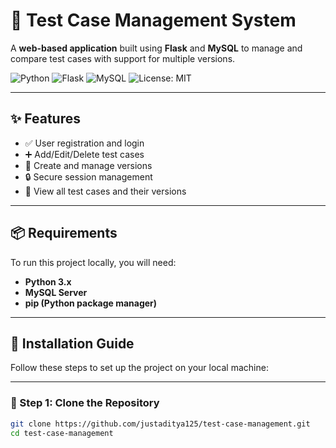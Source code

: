 # 🚀 Test Case Management System

A **web-based application** built using **Flask** and **MySQL** to manage and compare test cases with support for multiple versions.

![Python](https://img.shields.io/badge/Python-3.13-blue.svg)
![Flask](https://img.shields.io/badge/Flask-%23000.svg?style=flat&logo=flask&logoColor=white)
![MySQL](https://img.shields.io/badge/MySQL-005C84?style=flat&logo=mysql&logoColor=white)
![License: MIT](https://img.shields.io/badge/License-MIT-yellow.svg)

---

## ✨ Features

- ✅ User registration and login  
- ➕ Add/Edit/Delete test cases  
- 🧬 Create and manage versions  
- 🔒 Secure session management  
- 📄 View all test cases and their versions  

---

## 📦 Requirements

To run this project locally, you will need:

- **Python 3.x**
- **MySQL Server**
- **pip (Python package manager)**

---

## 🔧 Installation Guide

Follow these steps to set up the project on your local machine:

---

### 📁 Step 1: Clone the Repository

```bash
git clone https://github.com/justaditya125/test-case-management.git
cd test-case-management
